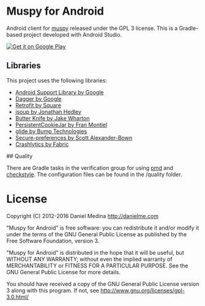 # Muspy for Android

Android client for <a href="https://github.com/alexkay/muspy">muspy</a> released under the GPL 3 license. This is a Gradle-based project developed with Android Studio.

<a href="https://play.google.com/store/apps/details?id=com.danielme.muspyforandroid">
  <img alt="Get it on Google Play"
       src="https://developer.android.com/images/brand/en_generic_rgb_wo_60.png" />
</a>

## Libraries

This project uses the following libraries:

<ul>   <li><a href="http://developer.android.com/tools/support-library/index.html"> Android Support
        Library by Google</a>
    </li>  
    <li><a href="https://github.com/google/dagger"> Dagger by Google</a>
    </li>
    <li><a href="http://square.github.io/retrofit/"> Retrofit by Square</a>
    </li>
    <li><a href="http://jsoup.org/">jsoup by Jonathan Hedley</a>
    </li>
    <li><a href="http://jakewharton.github.io/butterknife/"> Butter Knife by Jake Wharton</a>
    </li>
    <li><a href="https://github.com/franmontiel/PersistentCookieJar"> PersistentCookieJar by Fran
        Montiel</a>
    </li>
    <li><a href="https://github.com/bumptech/glide"> glide by Bump Technologies</a>
    </li>
    <li><a href="https://github.com/scottyab/secure-preferences"> Secure-preferences by Scott
    Alexander-Bown</a></li>
    <li><a href="https://fabric.io/kits/android/crashlytics"> Crashlytics by Fabric</a>
    </li>
    </ul>
## Quality

There are Gradle tasks in the verification group for using <a href="https://pmd.github.io/">pmd</a> and <a href="http://checkstyle.sourceforge.net/">checkstyle</a>. The configuration files can be found in the /quality folder.

# License
Copyright (C) 2012-2016 Daniel Medina <http://danielme.com>

"Muspy for Android" is free software: you can redistribute it and/or modify
it under the terms of the GNU General Public License as published by
the Free Software Foundation, version 3.
     
"Muspy for Android" is distributed in the hope that it will be useful,
but WITHOUT ANY WARRANTY; without even the implied warranty of
MERCHANTABILITY or FITNESS FOR A PARTICULAR PURPOSE.  See the
GNU General Public License for more details.
     
You should have received a copy of the GNU General Public License version 3
along with this program.  If not, see <http://www.gnu.org/licenses/gpl-3.0.html/>
      
